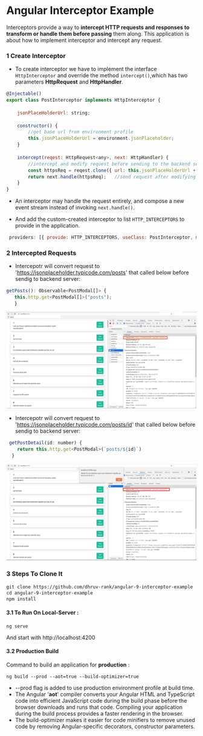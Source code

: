# Angular Interceptor Example

Interceptors provide a way to **intercept HTTP requests and responses to transform or handle them before passing** them along. This application is about how to implement interceptor and intercept any request.


### 1 Create Interceptor 

- To create interceptor we have to implement the interface `HttpInterceptor` and override the method `intercept()`,which has two parameters **HttpRequest** and **HttpHandler**.


```js
@Injectable()
export class PostInterceptor implements HttpInterceptor {
    
    jsonPlaceHolderUrl: string;

    constructor() {
        //get base url from environment profile
        this.jsonPlaceHolderUrl = environment.jsonPlaceholder;
    }

    intercept(reqest: HttpRequest<any>, next: HttpHandler) {
        //intercept and modify request before sending to the backend server
        const httpsReq = reqest.clone({ url: this.jsonPlaceHolderUrl + reqest.url });    //addding 'https://jsonplaceholder.typicode.com/' to all outgoing request
        return next.handle(httpsReq);   //send request after modifying
    }
}
```
- An interceptor may handle the request entirely, and compose a new event stream instead of invoking `next.handle()`.
 
- And add the custom-created interceptor to list `HTTP_INTERCEPTORS` to provide in the application.

```js 
 providers: [{ provide: HTTP_INTERCEPTORS, useClass: PostInterceptor, multi: true }]
```


### 2 Intercepted Requests

- Intercepotr will convert request to 'https://jsonplaceholder.typicode.com/posts' that called below  before sendig to backend server: 
```js
getPosts(): Observable<PostModal[]> {
   this.http.get<PostModal[]>("posts");    
   }
```
![Post request screenshot](./src/assets/getPosts.jpg)


- Intercepotr will convert request to 'https://jsonplaceholder.typicode.com/posts/id' that called below  before sendig to backend server: 


```js
 getPostDetail(id: number) {
    return this.http.get<PostModal>(`posts/${id}`) 
  }
```

![Postb by id request screenshot](./src/assets/getDetail.jpg)


### 3 Steps To Clone It

```
git clone https://github.com/dhruv-rank/angular-9-interceptor-example
cd angular-9-interceptor-example
npm install
```

#### 3.1 To Run On Local-Server :
```
ng serve
```
And start with http://localhost:4200

#### 3.2 Production Build 

Command to build an application for **production** :

```
ng build --prod --aot=true --build-optimizer=true
```
- --prod flag is added to use production environment profile at build time.  
- The Angular '**aot**' compiler converts your Angular HTML and TypeScript code into efficient JavaScript code during the build phase before the browser downloads and runs that code. Compiling your application during the build process provides a faster rendering in the browser.
- The build-optimizer makes it easier for code minifiers to remove unused code by removing Angular-specific decorators, constructor parameters.


